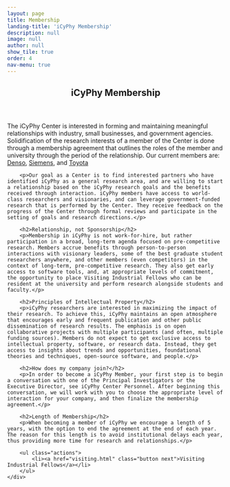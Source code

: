 ```yaml
---
layout: page
title: Membership
landing-title: 'iCyPhy Membership'
description: null
image: null
author: null
show_tile: true
order: 4
nav-menu: true
---
```


<!-- Main -->
<div id="main">

<!-- One -->
<section id="one">
	<div class="inner">
        <header class="major">
            <h1>iCyPhy Membership</h1>
        </header>
        <p>The iCyPhy Center is interested in forming and maintaining meaningful relationships with industry, small businesses, and government agencies. Solidification of the research interests of a member of the Center is done through a membership agreement that outlines the roles of the member and university through the period of the relationship. Our current members are: <a href="https://www.denso.com/global/en/" target="_blank">Denso</a>, <a href="https://new.siemens.com/us/en.html" target="_blank">Siemens</a>, and <a href="https://www.toyota.com/" target="_blank">Toyota</a></p>

        <p>Our goal as a Center is to find interested partners who have identified iCyPhy as a general research area, and are willing to start a relationship based on the iCyPhy research goals and the benefits received through interaction. iCyPhy members have access to world-class researchers and visionaries, and can leverage government-funded research that is performed by the Center. They receive feedback on the progress of the Center through formal reviews and participate in the setting of goals and research directions.</p>

        <h2>Relationship, not Sponsorship</h2>
        <p>Membership in iCyPhy is not work-for-hire, but rather participation in a broad, long-term agenda focused on pre-competitive research. Members accrue benefits through person-to-person interactions with visionary leaders, some of the best graduate student researchers anywhere, and other members (even competitors) in the context of long-term, pre-competitive research. They also get early access to software tools, and, at appropriate levels of commitment, the opportunity to place Visiting Industrial Fellows who can be resident at the university and perform research alongside students and faculty.</p>

        <h2>Principles of Intellectual Property</h2>
        <p>iCyPhy researchers are interested in maximizing the impact of their research. To achieve this, iCyPhy maintains an open atmosphere that encourages early and frequent publication and other public dissemination of research results. The emphasis is on open collaborative projects with multiple participants (and often, multiple funding sources). Members do not expect to get exclusive access to intellectual property, software, or research data. Instead, they get access to insights about trends and opportunities, foundational theories and techniques, open-source software, and people.</p>

        <h2>How does my company join?</h2>
        <p>In order to become a iCyPhy Member, your first step is to begin a conversation with one of the Principal Investigators or the Executive Director, see iCyPhy Center Personnel. After beginning this conversation, we will work with you to choose the appropriate level of interaction for your company, and then finalize the membership agreement.</p>

        <h2>Length of Membership</h2>
        <p>When becoming a member of iCyPhy we encourage a length of 5 years, with the option to end the agreement at the end of each year. The reason for this length is to avoid institutional delays each year, thus providing more time for research and relationships.</p>

        <ul class="actions">
            <li><a href="visiting.html" class="button next">Visiting Industrial Fellows</a></li>
        </ul>
    </div>
</section>